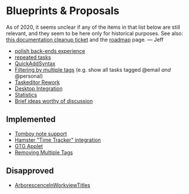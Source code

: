 # Blueprints & Proposals

As of 2020, it seems unclear if any of the items in that list below are
still relevant, and they seem to be here only for historical purposes.
See also: [this documentation cleanup ticket](https://github.com/getting-things-gnome/gtg/issues/200) and the
[roadmap](roadmap) page. — Jeff

- [polish back-ends experience](backends)
- [repeated tasks](repeated_tasks)
- [QuickAddSyntax](quick_add_syntax)
- [Filtering by multiple tags](/Apps/GTG/Filtering%20by%20multiple%20tags) (e.g. show all
  tasks tagged @email *and* @personal)
- [Taskeditor Rework](taskeditor_rework)
- [Desktop Integration](desktop_integration)
- [Statistics](statistics)
- [Brief ideas worthy of discussion](brief_ideas)

## Implemented

- [Tomboy note support](tomboy_note_support)
- [Hamster "Time Tracker" integration](hamster_integration)
- [GTG Applet](applet)
- [Removing Multiple Tags](removing_multiple_tags)

## Disapproved

- [ArborescenceInWorkviewTitles](arborescence_in_workview_titles)
